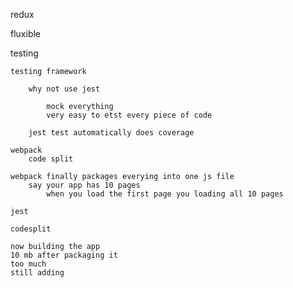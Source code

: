 
redux

fluxible

testing

    testing framework

        why not use jest

            mock everything
            very easy to etst every piece of code

        jest test automatically does coverage

    webpack
        code split

    webpack finally packages everying into one js file
        say your app has 10 pages
            when you load the first page you loading all 10 pages

    jest

    codesplit

    now building the app
    10 mb after packaging it
    too much
    still adding 
